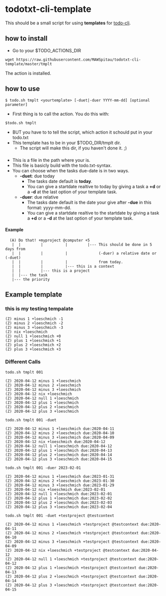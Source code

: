 # todotxt-cli-template

This should be a small script for using **templates** for [todo-cli](https://github.com/todotxt/todo.txt-cli).


## how to install

- Go to your $TODO_ACTIONS_DIR

```
wget https://raw.githubusercontent.com/MAWSpitau/todotxt-cli-template/master/tmplt
```
The action is installed.

## how to use

```
$ todo.sh tmplt <yourtemplate> [-duet|-duer YYYY-mm-dd] [optional parameter]
```

- First thing is to call the action. You do this with:

```
$todo.sh tmplt
```

- BUT you have to to tell the script, which action it schould put in your todo.txt
- This template has to be in your $TODO_DIR/tmplt dir.
  - The script will make this dir, if you haven't done it. ;)

### <yourtemplate>

- This is a file in the path where your  is.
- This file is basicly build with the todo.txt-syntax.
- You can choose when the tasks due-date is in two ways.
  - **-duet**: due today
    - The tasks date default is **today**.
    - You can give a startdate realtive to today by giving a task a **+d** or a **-d** at the last option of your template task.
  - **-duer**: due relative
    - The tasks date default is the date your give after **-due** in this format: yyyy-mm-dd.
    - You can give a startdate realtive to the startdate by giving a task a **+d** or a **-d** at the last option of your template task.

#### Example
```
  (A) Do that! +myproject @computer +5
   |  |         |          |         |--- This should be done in 5 days from
   |  |         |          |              (-duer) a relative date or (-duet)
   |  |         |          |              from today.
   |  |         |          |--- this is a context
   |  |         |--- this is a project
   |  |--- the task
   |--- the priority
```

## Example template

### this is my testing tempalate

```
(Z) minus 1 +loeschmich -1
(Z) minus 2 +loeschmich -2
(Z) minus 3 +loeschmich -3
(Z) nix +loeschmich
(Z) null 1 +loeschmich +0
(Z) plus 1 +loeschmich +1
(Z) plus 2 +loeschmich +2
(Z) plus 3 +loeschmich +3
```

### Different Calls

    todo.sh tmplt 001

```
(Z) 2020-04-12 minus 1 +loeschmich
(Z) 2020-04-12 minus 2 +loeschmich
(Z) 2020-04-12 minus 3 +loeschmich
(Z) 2020-04-12 nix +loeschmich
(Z) 2020-04-12 null 1 +loeschmich
(Z) 2020-04-12 plus 1 +loeschmich
(Z) 2020-04-12 plus 2 +loeschmich
(Z) 2020-04-12 plus 3 +loeschmich
```

    todo.sh tmplt 001 -duet

```
(Z) 2020-04-12 minus 1 +loeschmich due:2020-04-11
(Z) 2020-04-12 minus 2 +loeschmich due:2020-04-10
(Z) 2020-04-12 minus 3 +loeschmich due:2020-04-09
(Z) 2020-04-12 nix +loeschmich due:2020-04-12
(Z) 2020-04-12 null 1 +loeschmich due:2020-04-12
(Z) 2020-04-12 plus 1 +loeschmich due:2020-04-13
(Z) 2020-04-12 plus 2 +loeschmich due:2020-04-14
(Z) 2020-04-12 plus 3 +loeschmich due:2020-04-15

```

    todo.sh tmplt 001 -duer 2023-02-01

```
(Z) 2020-04-12 minus 1 +loeschmich due:2023-01-31
(Z) 2020-04-12 minus 2 +loeschmich due:2023-01-30
(Z) 2020-04-12 minus 3 +loeschmich due:2023-01-29
(Z) 2020-04-12 nix +loeschmich due:2023-02-01
(Z) 2020-04-12 null 1 +loeschmich due:2023-02-01
(Z) 2020-04-12 plus 1 +loeschmich due:2023-02-02
(Z) 2020-04-12 plus 2 +loeschmich due:2023-02-03
(Z) 2020-04-12 plus 3 +loeschmich due:2023-02-04
```

    todo.sh tmplt 001 -duet +testproject @testcontext

```
(Z) 2020-04-12 minus 1 +loeschmich +testproject @testcontext due:2020-04-11
(Z) 2020-04-12 minus 2 +loeschmich +testproject @testcontext due:2020-04-10
(Z) 2020-04-12 minus 3 +loeschmich +testproject @testcontext due:2020-04-09
(Z) 2020-04-12 nix +loeschmich +testproject @testcontext due:2020-04-12
(Z) 2020-04-12 null 1 +loeschmich +testproject @testcontext due:2020-04-12
(Z) 2020-04-12 plus 1 +loeschmich +testproject @testcontext due:2020-04-13
(Z) 2020-04-12 plus 2 +loeschmich +testproject @testcontext due:2020-04-14
(Z) 2020-04-12 plus 3 +loeschmich +testproject @testcontext due:2020-04-15
```
